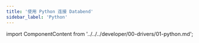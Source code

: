 ```yaml
---
title: '使用 Python 连接 Databend'
sidebar_label: 'Python'
---
```


import ComponentContent from '../../../developer/00-drivers/01-python.md';

<ComponentContent />